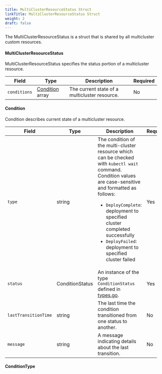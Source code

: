 ```yaml
---
title: MultiClusterResourceStatus Struct
linkTitle: MultiClusterResourceStatus Struct
weight: 2
draft: false
---
```

The MultiClusterResourceStatus is a struct that is shared by all multicluster custom resources.

#### MultiClusterResourceStatus
MultiClusterResourceStatus specifies the status portion of a multicluster resource.

| Field | Type | Description | Required
| --- | --- | --- | --- |
| `conditions` | [Condition](#condition) array | The current state of a multicluster resource. | No |

#### Condition
Condition describes current state of a multicluster resource.

| Field | Type | Description | Required
| --- | --- | --- | --- |
| `type` | string | The condition of the multi-cluster resource which can be checked with `kubectl wait` command. Condition values are case-sensitive and formatted as follows: <ul><li>`DeployComplete`: deployment to specified cluster completed successfully</li><li>`DeployFailed`: deployment to specified cluster failed</li></ul> | Yes |
| `status` | ConditionStatus | An instance of the type `ConditionStatus` defined in [types.go](https://github.com/kubernetes/api/blob/master/core/v1/types.go). | Yes |
| `lastTransitionTime` | string | The last time the condition transitioned from one status to another. | No |
| `message` | string | A message indicating details about the last transition. | No |


#### ConditionType


